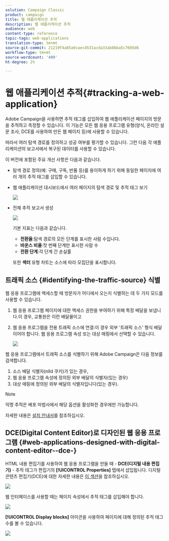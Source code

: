 ```yaml
---
solution: Campaign Classic
product: campaign
title: 웹 애플리케이션 추적
description: 웹 애플리케이션 추적
audience: web
content-type: reference
topic-tags: web-applications
translation-type: tm+mt
source-git-commit: 21219f4a85a0caec4531acda33ab8bba5c7605d6
workflow-type: tm+mt
source-wordcount: '409'
ht-degree: 2%

---
```



# 웹 애플리케이션 추적{#tracking-a-web-application}

Adobe Campaign을 사용하면 추적 태그를 삽입하여 웹 애플리케이션 페이지의 방문을 추적하고 측정할 수 있습니다. 이 기능은 모든 웹 응용 프로그램 유형(양식, 온라인 설문 조사, DCE를 사용하여 만든 웹 페이지 등)에 사용할 수 있습니다.

따라서 여러 탐색 경로를 정의하고 성공 여부를 평가할 수 있습니다. 그런 다음 각 애플리케이션의 보고서에서 복구된 데이터를 사용할 수 있습니다.

이 버전에 포함된 주요 개선 사항은 다음과 같습니다.

* 탐색 경로 정의(예: 구매, 구독, 반품 등)를 용이하게 하기 위해 동일한 페이지에 여러 개의 추적 태그를 삽입할 수 있습니다.
* 웹 애플리케이션 대시보드에서 여러 페이지의 탐색 경로 및 추적 태그 보기

   ![](assets/trackers_1.png)

* 전체 추적 보고서 생성

   ![](assets/trackers_5.png)

   기본 지표는 다음과 같습니다.

   * **전환율**:탐색 경로의 모든 단계를 표시한 사람 수입니다.
   * **바운스 비율**:첫 번째 단계만 표시한 사람 수
   * **전환 단계**:각 단계 간 손실률

   또한 **섹터** 유형 차트는 소스에 따라 모집단을 표시합니다.

## 트래픽 소스 {#identifying-the-traffic-source} 식별

웹 응용 프로그램에 액세스할 때 방문자가 어디에서 오는지 식별하는 데 두 가지 모드를 사용할 수 있습니다.

1. 웹 응용 프로그램 페이지에 대한 액세스 권한을 부여하기 위해 특정 배달을 보냅니다.이 경우, 교통원은 이런 배달물이고
1. 웹 응용 프로그램을 전용 트래픽 소스에 연결:이 경우 외부 &#39;트래픽 소스&#39; 형식 배달이어야 합니다. 웹 응용 프로그램 속성 또는 대상 매핑에서 선택할 수 있습니다.

   ![](assets/trackers_6.png)

웹 응용 프로그램에서 트래픽 소스를 식별하기 위해 Adobe Campaign은 다음 정보를 검색합니다.

1. 소스 배달 식별자(nlId 쿠키)가 있는 경우,
1. 웹 응용 프로그램 속성에 정의된 외부 배달의 식별자(있는 경우)
1. 대상 매핑에 정의된 외부 배달의 식별자입니다(있는 경우).

>[!NOTE]
>
>익명 추적은 배포 마법사에서 해당 옵션을 활성화한 경우에만 가능합니다.
>
>자세한 내용은 [설치 안내서](../../installation/using/deploying-an-instance.md)를 참조하십시오.

## DCE(Digital Content Editor)로 디자인된 웹 응용 프로그램 {#web-applications-designed-with-digital-content-editor--dce-}

HTML 내용 편집기를 사용하여 웹 응용 프로그램을 만들 때 - **DCE(디지털 내용 편집기)** - 추적 태그가 편집기의 **[!UICONTROL Properties]** 탭에서 삽입됩니다. 디지털 콘텐츠 편집기(DCE)에 대한 자세한 내용은 [이 섹션](../../web/using/about-campaign-html-editor.md)을 참조하십시오.

![](assets/trackers_2.png)

웹 인터페이스를 사용할 때는 페이지 속성에서 추적 태그를 삽입해야 합니다.

![](assets/trackers_3.png)

**[!UICONTROL Display blocks]** 아이콘을 사용하여 페이지에 대해 정의된 추적 태그 수를 볼 수 있습니다.

![](assets/trackers_4.png)

